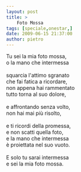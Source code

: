 ```yaml
---
layout: post
title: >
    Foto Mossa
tags: [speciale,onestar,]
date: 2009-06-15 21:37:00
author: pietro
---
```

Tu sei la mia foto mossa,<br/>o la mano che intermessa<br/><br/>squarcia l'attimo sgranato<br/>che fai fatica a ricordare,<br/>non appena hai rammentato<br/>tutto torna al suo dolore,<br/><br/>e affrontando senza volto,<br/>non hai mai più risolto,<br/><br/>e ti ricordi della promessa,<br/>e non scatti quella foto,<br/>e la mano che intermessa<br/>è proiettata nel suo vuoto.<br/><br/>E solo tu sarai intermessa<br/>e sei la mia foto mossa.
